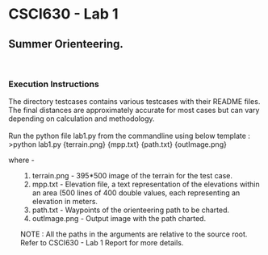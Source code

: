 <h1>CSCI630 - Lab 1</h1>
<h2>Summer Orienteering.</h2>

<br>

<h3> Execution Instructions </h3>
<p> The directory testcases contains various testcases with their README 
files. The final distances are approximately accurate for most cases but can 
vary depending on calculation and methodology.<br><br>
Run the python file lab1.py from the commandline using below template : <br>
>python lab1.py {terrain.png} {mpp.txt} {path.txt} {outImage.png}<br>

where - 
<ol>

1. terrain.png - 395*500 image of the terrain for the test case.
2. mpp.txt - Elevation file, a text representation of the elevations within 
   an area (500 lines of 400 double values, each representing an elevation 
   in meters.
3. path.txt - Waypoints of the orienteering path to be charted.
4. outImage.png - Output image with the path charted.

NOTE : All the paths in the arguments are relative to the source root. Refer to 
CSCI630 - Lab 1 Report for more details.
</ol>